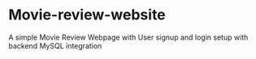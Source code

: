# Movie-review-website
A simple Movie Review Webpage with User signup and login setup with backend MySQL integration
